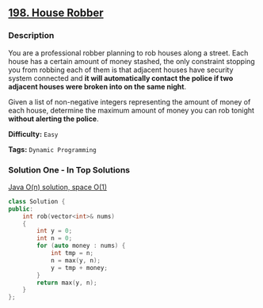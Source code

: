 ## [198. House Robber](https://leetcode.com/problems/house-robber/description/)

### Description

You are a professional robber planning to rob houses along a street. Each house has a certain amount of money stashed, the only constraint stopping you from robbing each of them is that adjacent houses have security system connected and **it will automatically contact the police if two adjacent houses were broken into on the same night**.

Given a list of non-negative integers representing the amount of money of each house, determine the maximum amount of money you can rob tonight **without alerting the police**.

**Difficulty:** `Easy`

**Tags:** `Dynamic Programming`

### Solution One - In Top Solutions

[Java O(n) solution, space O(1)](https://discuss.leetcode.com/topic/11082/java-o-n-solution-space-o-1)

```c++
class Solution {
public:
    int rob(vector<int>& nums)
    {
        int y = 0;
        int n = 0;
        for (auto money : nums) {
            int tmp = n;
            n = max(y, n);
            y = tmp + money;
        }
        return max(y, n);
    }
};
```
